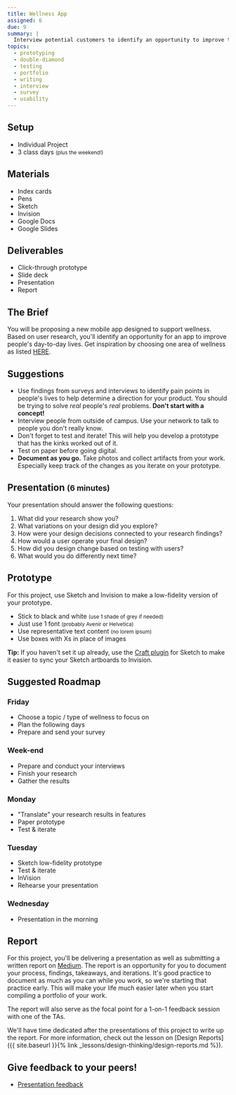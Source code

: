 ```yaml
---
title: Wellness App
assigned: 6
due: 9
summary: |
  Interview potential customers to identify an opportunity to improve their well-being with a thoughtful mobile app. Remember: you are not your user.
topics:
  - prototyping
  - double-diamond
  - testing
  - portfolio
  - writing
  - interview
  - survey
  - usability
---
```



Setup
-----

- Individual Project
- 3 class days <small>(plus the weekend!)</small>


Materials
---------

- Index cards
- Pens
- Sketch
- Invision
- Google Docs
- Google Slides


Deliverables
------------

- Click-through prototype
- Slide deck
- Presentation
- Report


The Brief
---------

You will be proposing a new mobile app designed to support wellness. Based on user research, you'll identify an opportunity for an app to improve people's day-to-day lives. Get inspiration by choosing one area of wellness as listed [HERE](https://www.mindbodygreen.com/0-6795/Are-You-Balanced-Here-are-the-7-Kinds-of-Wellness-You-Need.html).


Suggestions
-----------

- Use findings from surveys and interviews to identify pain points in people's lives to help determine a direction for your product. You should be trying to solve *real* people's *real* problems. **Don't start with a concept!**
- Interview people from outside of campus. Use your network to talk to people you don't really know.
- Don't forget to test and iterate! This will help you develop a prototype that has the kinks worked out of it.
- Test on paper before going digital.
- **Document as you go.** Take photos and collect artifacts from your work. Especially keep track of the changes as you iterate on your prototype.


Presentation <small>(6 minutes)</small>
------------

Your presentation should answer the following questions:

1. What did your research show you?
2. What variations on your design did you explore?
3. How were your design decisions connected to your research findings?
4. How would a user operate your final design?
5. How did you design change based on testing with users?
6. What would you do differently next time?


Prototype
---------

For this project, use Sketch and Invision to make a low-fidelity version of your prototype.

- Stick to black and white <small>(use 1 shade of grey if needed)</small>
- Just use 1 font <small>(probably Avenir or Helvetica)</small>
- Use representative text content <small>(no lorem ipsum)</small>
- Use boxes with Xs in place of images

**Tip:** If you haven't set it up already, use the [Craft plugin](https://www.invisionapp.com/craft) for Sketch to make it easier to sync your Sketch artboards to Invision.


Suggested Roadmap
-----------------

### Friday

- Choose a topic / type of wellness to focus on
- Plan the following days
- Prepare and send your survey

### Week-end

- Prepare and conduct your interviews
- Finish your research
- Gather the results

### Monday

- "Translate" your research results in features
- Paper prototype
- Test & iterate

### Tuesday

- Sketch low-fidelity prototype
- Test & iterate
- InVision
- Rehearse your presentation

### Wednesday

- Presentation in the morning


Report
------

For this project, you'll be delivering a presentation as well as submitting a written report on [Medium](https://medium.com/). The report is an opportunity for you to document your process, findings, takeaways, and iterations. It's good practice to document as much as you can while you work, so we're starting that practice early. This will make your life much easier later when you start compiling a portfolio of your work.

The report will also serve as the focal point for a 1-on-1 feedback session with one of the TAs.

We'll have time dedicated after the presentations of this project to write up the report. For more information, check out the lesson on [Design Reports]({{ site.baseurl }}{% link _lessons/design-thinking/design-reports.md %}).


Give feedback to your peers!
---------------------------

 - [Presentation feedback](https://drive.google.com/drive/folders/1MMQinz3nxJ0YSyP0RpK0Gp_DXmQV_w6G)
